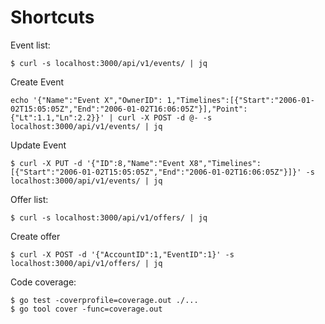 # Shortcuts

Event list:
```shell script
$ curl -s localhost:3000/api/v1/events/ | jq
```

Create Event
```shell script
echo '{"Name":"Event X","OwnerID": 1,"Timelines":[{"Start":"2006-01-02T15:05:05Z","End":"2006-01-02T16:06:05Z"}],"Point":{"Lt":1.1,"Ln":2.2}}' | curl -X POST -d @- -s localhost:3000/api/v1/events/ | jq
```

Update Event
```shell script
$ curl -X PUT -d '{"ID":8,"Name":"Event X8","Timelines":[{"Start":"2006-01-02T15:05:05Z","End":"2006-01-02T16:06:05Z"}]}' -s localhost:3000/api/v1/events/ | jq
```

Offer list:
```shell script
$ curl -s localhost:3000/api/v1/offers/ | jq
```

Create offer
```shell script
$ curl -X POST -d '{"AccountID":1,"EventID":1}' -s localhost:3000/api/v1/offers/ | jq
```

Code coverage:
```shell script
$ go test -coverprofile=coverage.out ./...
$ go tool cover -func=coverage.out
```
